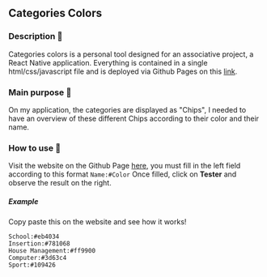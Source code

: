 ## Categories Colors

### Description :art:
Categories colors is a personal tool designed for an associative project, a React Native application. Everything is contained in a single html/css/javascript file and is deployed via Github Pages on this [link](https://erlajoua.github.io/categories-colors/).

### Main purpose :page_facing_up:
On my application, the categories are displayed as "Chips", I needed to have an overview of these different Chips according to their color and their name.

### How to use :rocket:
Visit the website on the Github Page [here](https://erlajoua.github.io/categories-colors/), you must fill in the left field according to this format 
`Name:#Color`
Once filled, click on **Tester** and observe the result on the right.

##### Example
Copy paste this on the website and see how it works!
```
School:#eb4034
Insertion:#781068
House Management:#ff9900
Computer:#3d63c4
Sport:#109426
```
